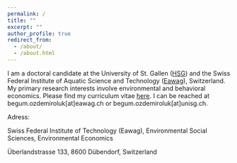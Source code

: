 ```yaml
---
permalink: /
title: ""
excerpt: ""
author_profile: true
redirect_from: 
  - /about/
  - /about.html
---
```


<p>I am a doctoral candidate at the University of St. Gallen (<a href="https://www.unisg.ch/en/" target="_blank">HSG</a>) and the Swiss Federal Institute of Aquatic Science and Technology (<a href="https://www.eawag.ch/en/" target="_blank">Eawag</a>), Switzerland. My primary research interests involve environmental and behavioral economics. Please find my curriculum vitae <a href="http://begumozdemiroluk.github.io/files/Begum_Ozdemir_Oluk_CV_22_03_2023.pdf" target="_blank">here</a>. I can be reached at begum.ozdemiroluk[at]eawag.ch or begum.ozdemiroluk[at]unisg.ch.</p> 
<p> Adress:</p>
<p>Swiss Federal Institute of Technology (Eawag), Environmental Social Sciences, Environmental Economics</p>
<p>Überlandstrasse 133, 8600 Dübendorf, Switzerland</p>


  
  



